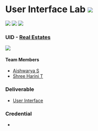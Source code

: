 # User Interface Lab ![](https://img.shields.io/badge/-Live-brightgreen)
![](https://img.shields.io/badge/Batch-22CYS-lightgreen) ![](https://img.shields.io/badge/UG-blue) ![](https://img.shields.io/badge/Subject-UID-blue)

### UID - [Real Estates](https://amrita-tifac-cyber-blockchain.github.io/20CYS202-User_Interface_Design/Assignments/CB.EN.U4CYS22005/ui/)
![](https://img.shields.io/badge/Template-Own-gold)

#### Team Members
- [Aishwarya S](https://github.com/Aish2913)
- [Shree Harini T](https://github.com/Harini441)

### Deliverable 
- [User Interface](ui/)

### Credential
-
